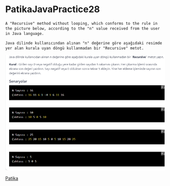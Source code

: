 # PatikaJavaPractice28
```
A "Recursive" method without looping, which conforms to the rule in the picture below, according to the "n" value received from the user in Java language.
```
```
Java dilinde kullanıcından alınan "n" değerine göre aşağıdaki resimde 
yer alan kurala uyan döngü kullanmadan bir "Recursive" metot.
```
![img.png](img.png)

[Patika](https://www.patika.dev)


